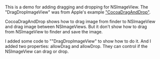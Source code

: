 This is a demo for adding dragging and dropping for NSImageView. The "DragDropImageView" was from Apple's example ["CocoaDragAndDrop"](http://developer.apple.com/library/mac/#samplecode/CocoaDragAndDrop/Introduction/Intro.html).

CocoaDragAndDrop shows how to drag image from finder to NSImageView and drag image between NSImageViews. But it don't show how to drag from NSImageView to finder and save the image. 

I added some code to ""DragDropImageView" to show how to do it. And I added two properties: allowDrag and allowDrop. They can control if the NSImageView can drag or drop.